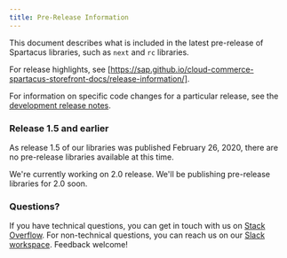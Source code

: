 ```yaml
---
title: Pre-Release Information
---
```


This document describes what is included in the latest pre-release of Spartacus libraries, such as `next` and `rc` libraries.

For release highlights, see [https://sap.github.io/cloud-commerce-spartacus-storefront-docs/release-information/].

For information on specific code changes for a particular release, see the [development release notes](https://github.com/SAP/cloud-commerce-spartacus-storefront/releases).

### Release 1.5 and earlier

As release 1.5 of our libraries was published February 26, 2020, there are no pre-release libraries available at this time. 

We're currently working on 2.0 release. We'll be publishing pre-release libraries for 2.0 soon.

### Questions?

If you have technical questions, you can get in touch with us on [Stack Overflow](https://stackoverflow.com/questions/tagged/spartacus-storefront). For non-technical questions, you can reach us on our [Slack workspace](https://join.slack.com/t/spartacus-storefront/shared_invite/enQtNDM1OTI3OTMwNjU5LTg1NGVjZmFkZjQzODc1MzFhMjc3OTZmMzIzYzg0YjMwODJiY2YxYjA5MTE5NjVmN2E5NjMxNjEzMGNlMDRjMjU). Feedback welcome!


